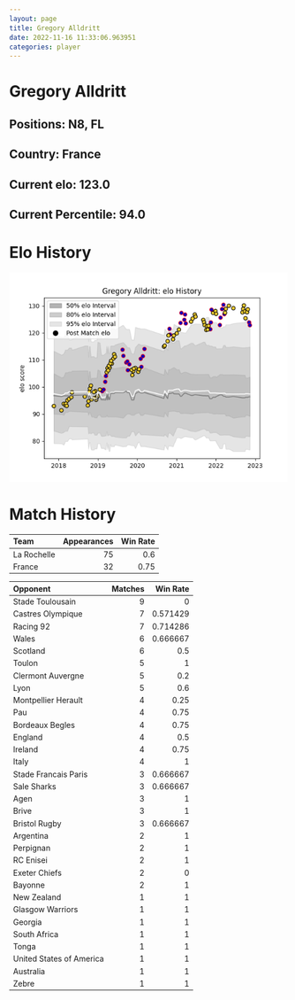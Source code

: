 ```yaml
---  
layout: page  
title: Gregory Alldritt  
date: 2022-11-16 11:33:06.963951  
categories: player  
---
```

# Gregory Alldritt

## Positions: N8, FL

## Country: France

## Current elo: 123.0

## Current Percentile: 94.0

# Elo History


![elo history](history_GregoryAlldritt.png)
# Match History


| Team        |   Appearances |   Win Rate |
|:------------|--------------:|-----------:|
| La Rochelle |            75 |       0.6  |
| France      |            32 |       0.75 |

| Opponent                 |   Matches |   Win Rate |
|:-------------------------|----------:|-----------:|
| Stade Toulousain         |         9 |   0        |
| Castres Olympique        |         7 |   0.571429 |
| Racing 92                |         7 |   0.714286 |
| Wales                    |         6 |   0.666667 |
| Scotland                 |         6 |   0.5      |
| Toulon                   |         5 |   1        |
| Clermont Auvergne        |         5 |   0.2      |
| Lyon                     |         5 |   0.6      |
| Montpellier Herault      |         4 |   0.25     |
| Pau                      |         4 |   0.75     |
| Bordeaux Begles          |         4 |   0.75     |
| England                  |         4 |   0.5      |
| Ireland                  |         4 |   0.75     |
| Italy                    |         4 |   1        |
| Stade Francais Paris     |         3 |   0.666667 |
| Sale Sharks              |         3 |   0.666667 |
| Agen                     |         3 |   1        |
| Brive                    |         3 |   1        |
| Bristol Rugby            |         3 |   0.666667 |
| Argentina                |         2 |   1        |
| Perpignan                |         2 |   1        |
| RC Enisei                |         2 |   1        |
| Exeter Chiefs            |         2 |   0        |
| Bayonne                  |         2 |   1        |
| New Zealand              |         1 |   1        |
| Glasgow Warriors         |         1 |   1        |
| Georgia                  |         1 |   1        |
| South Africa             |         1 |   1        |
| Tonga                    |         1 |   1        |
| United States of America |         1 |   1        |
| Australia                |         1 |   1        |
| Zebre                    |         1 |   1        |